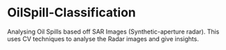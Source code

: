 # OilSpill-Classification
Analysing Oil Spills based off SAR Images (Synthetic-aperture radar). This uses CV techniques to analyse the Radar images and give insights. 
